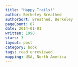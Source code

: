 ```yaml
---
title: "Happy Trails!"
author: Berkeley Breathed
authorSort: Breathed, Berkeley
pageCount: 87
date: 2014-01-01
written: 1990
stars: 3
layout: post
category: book
tags: read unreviewed
mapping: USA, North America
---
```

